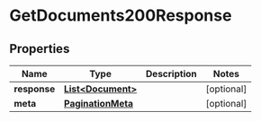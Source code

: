 

# GetDocuments200Response


## Properties

| Name | Type | Description | Notes |
|------------ | ------------- | ------------- | -------------|
|**response** | [**List&lt;Document&gt;**](Document.md) |  |  [optional] |
|**meta** | [**PaginationMeta**](PaginationMeta.md) |  |  [optional] |



